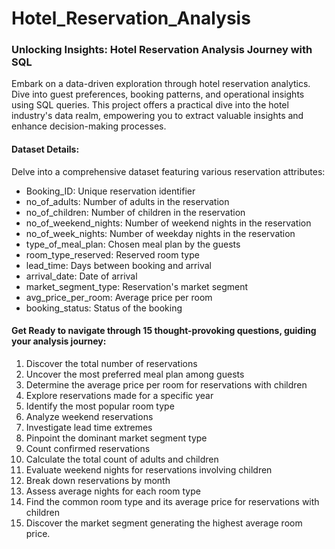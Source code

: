 # Hotel_Reservation_Analysis
### Unlocking Insights: Hotel Reservation Analysis Journey with SQL
Embark on a data-driven exploration through hotel reservation analytics. 
Dive into guest preferences, booking patterns, and operational insights using SQL queries. 
This project offers a practical dive into the hotel industry's data realm, empowering you to extract valuable insights and enhance decision-making processes.

#### Dataset Details:
Delve into a comprehensive dataset featuring various reservation attributes:
- Booking_ID: Unique reservation identifier
- no_of_adults: Number of adults in the reservation
- no_of_children: Number of children in the reservation
- no_of_weekend_nights: Number of weekend nights in the reservation
- no_of_week_nights: Number of weekday nights in the reservation
- type_of_meal_plan: Chosen meal plan by the guests
- room_type_reserved: Reserved room type
- lead_time: Days between booking and arrival
- arrival_date: Date of arrival
- market_segment_type: Reservation's market segment
- avg_price_per_room: Average price per room
- booking_status: Status of the booking

#### Get Ready to navigate through 15 thought-provoking questions, guiding your analysis journey:
1. Discover the total number of reservations
2. Uncover the most preferred meal plan among guests
3. Determine the average price per room for reservations with children
4. Explore reservations made for a specific year
5. Identify the most popular room type
6. Analyze weekend reservations
7. Investigate lead time extremes
8. Pinpoint the dominant market segment type
9. Count confirmed reservations
10. Calculate the total count of adults and children
11. Evaluate weekend nights for reservations involving children
12. Break down reservations by month
13. Assess average nights for each room type
14. Find the common room type and its average price for reservations with children
15. Discover the market segment generating the highest average room price.
